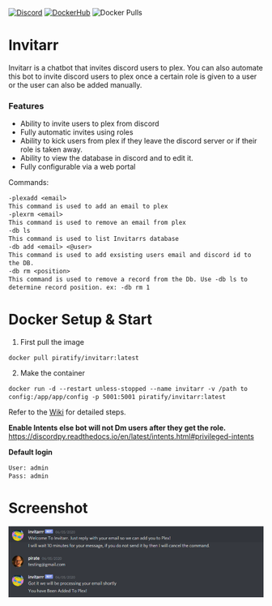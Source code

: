 [![Discord](https://img.shields.io/discord/733333568092373035?color=7289DA&label=Discord&style=for-the-badge&logo=discord)](https://discord.gg/EnUBXmF) 
[![DockerHub](https://img.shields.io/badge/Docker-Hub-%23099cec?style=for-the-badge&logo=docker)](https://hub.docker.com/r/piratify/invitarr)
![Docker Pulls](https://img.shields.io/docker/pulls/piratify/invitarr?color=099cec&style=for-the-badge)

Invitarr 
=================

Invitarr is a chatbot that invites discord users to plex. You can also automate this bot to invite discord users to plex once a certain role is given to a user or the user can also be added manually.  

### Features

- Ability to invite users to plex from discord 
- Fully automatic invites using roles 
- Ability to kick users from plex if they leave the discord server or if their role is taken away.
- Ability to view the database in discord and to edit it.
- Fully configurable via a web portal

Commands: 
```
-plexadd <email>
This command is used to add an email to plex
-plexrm <email>
This command is used to remove an email from plex
-db ls
This command is used to list Invitarrs database
-db add <email> <@user>
This command is used to add exsisting users email and discord id to the DB.
-db rm <position>
This command is used to remove a record from the Db. Use -db ls to determine record position. ex: -db rm 1
```

# Docker Setup & Start

1. First pull the image 
```
docker pull piratify/invitarr:latest
```
2. Make the container 
```
docker run -d --restart unless-stopped --name invitarr -v /path to config:/app/app/config -p 5001:5001 piratify/invitarr:latest
```

Refer to the [Wiki](https://github.com/Sleepingpirates/Invitarr/wiki) for detailed steps.

**Enable Intents else bot will not Dm users after they get the role.**
https://discordpy.readthedocs.io/en/latest/intents.html#privileged-intents


**Default login**

```
User: admin
Pass: admin
```


# Screenshot
![bot](https://github.com/Sleepingpirates/Invitarr/blob/master/Screenshots/June_06.10.2020_07.08.21_PM.png)
